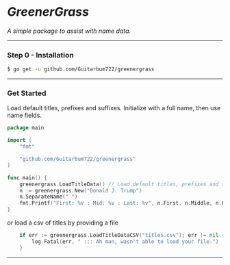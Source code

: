# *GreenerGrass*
_A simple package to assist with name data._

***********

### Step 0 - Installation

```sh
$ go get -u github.com/Guitarbum722/greenergrass
```

***********

### Get Started

Load default titles, prefixes and suffixes.
Initialize with a full name, then use name fields.
```go
package main

import (
	"fmt"

	"github.com/Guitarbum722/greenergrass"
)

func main() {
	greenergrass.LoadTitleData() // Load default titles, prefixes and suffixes
	n := greenergrass.New("Donald J. Trump")
	n.SeparateName(" ")
	fmt.Printf("First: %v : Mid: %v : Last: %v", n.First, n.Middle, n.Last)
}
```

or load a csv of titles by providing a file

```go
	if err := greenergrass.LoadTitleDataCSV("titles.csv"); err != nil {
		log.Fatal(err, " ::: Ah man, wasn't able to load your file.")
	}
```
***********

